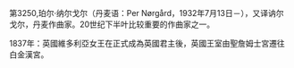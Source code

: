 第3250,珀尔·纳尔戈尔（丹麦语：Per Nørgård，1932年7月13日－），又译讷尔戈尔，丹麦作曲家。20世纪下半叶比较重要的作曲家之一。

1837年：英國維多利亞女王在正式成為英國君主後，英國王室由聖詹姆士宮遷往白金漢宮。
